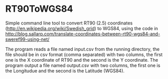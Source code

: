 # RT90ToWGS84
Simple command line tool to convert RT90 (2.5) coordinates (http://en.wikipedia.org/wiki/Swedish_grid) to WGS84, using the code in http://blog.sallarp.com/translate-coordinates-between-rt90-wgs84-and-sweref99-using-net/

The program reads a file named input.csv from the running directory, the file should be in csv format (comma separated) with two columns, the first one is the X coordinate of RT90 and the second is the Y coordinate.
The program output a file named output.csv with two columns, the first one is the Longitudue and the second is the Latitude (WGS84).
